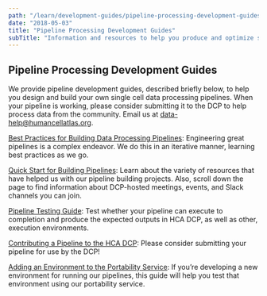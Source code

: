 ```yaml
---
path: "/learn/development-guides/pipeline-processing-development-guides/overview-pipeline-processing-development-guides"
date: "2018-05-03"
title: "Pipeline Processing Development Guides"
subTitle: "Information and resources to help you produce and optimize single cell data processing pipelines."
---
```

## Pipeline Processing Development Guides

We provide pipeline development guides, described briefly below, to help you design and build your own single cell data processing pipelines. When your pipeline is working, please consider submitting it to the DCP to help process data from the community. Email us at [data-help@humancellatlas.org](mailto:data-help@humancellatlas.org).

[Best Practices for Building Data Processing Pipelines](/learn/development-guides/pipeline-processing-development-guides/workflow-best-practices): Engineering great pipelines is a complex endeavor. We do this in an iterative manner, learning best practices as we go.

[Quick Start for Building Pipelines](/learn/development-guides/pipeline-processing-development-guides/pipeline-development-guide): Learn about the variety of resources that have helped us with our pipeline building projects. Also, scroll down the page to find information about DCP-hosted meetings, events, and Slack channels you can join.

[Pipeline Testing Guide](/learn/development-guides/pipeline-processing-development-guides/testing-pipelines): Test whether your pipeline can execute to completion and produce the expected outputs in HCA DCP, as well as other, execution environments.

[Contributing a Pipeline to the HCA DCP](/learn/development-guides/pipeline-processing-development-guides/contributing-a-pipeline-to-the-hca-dcp): Please consider submitting your pipeline for use by the DCP!

[Adding an Environment to the Portability Service](/learn/development-guides/pipeline-processing-development-guides/adding-an-environment-to-the-portability-service): If you’re developing a new environment for running our pipelines, this guide will help you test that environment using our portability service.
